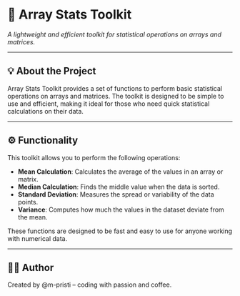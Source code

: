 # 🎯 Array Stats Toolkit

_A lightweight and efficient toolkit for statistical operations on arrays and matrices._

---

## 💡 About the Project

Array Stats Toolkit provides a set of functions to perform basic statistical operations on arrays and matrices. The toolkit is designed to be simple to use and efficient, making it ideal for those who need quick statistical calculations on their data.

---

## ⚙️ Functionality

This toolkit allows you to perform the following operations:

- **Mean Calculation**: Calculates the average of the values in an array or matrix.
- **Median Calculation**: Finds the middle value when the data is sorted.
- **Standard Deviation**: Measures the spread or variability of the data points.
- **Variance**: Computes how much the values in the dataset deviate from the mean.

These functions are designed to be fast and easy to use for anyone working with numerical data.

---

## 👩‍💻 Author

Created by @m-pristi – coding with passion and coffee.
